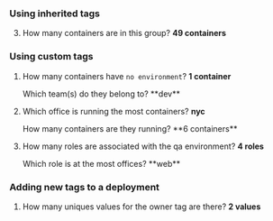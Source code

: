 ### Using inherited tags
3) How many containers are in this group? **49 containers**


### Using custom tags
1) How many containers have `no environment`? **1 container** 
   <p>Which team(s) do they belong to? **dev**
2) Which office is running the most containers? **nyc** 
   <p>How many containers are they running? **6 containers**
3) How many roles are associated with the qa environment? **4 roles**
   <p>Which role is at the most offices? **web**

### Adding new tags to a deployment
1) How many uniques values for the owner tag are there? **2 values**